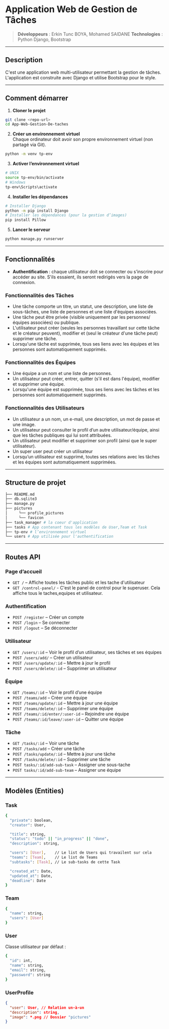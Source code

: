 # Application Web de Gestion de Tâches

> **Développeurs** : Erkin Tunc BOYA, Mohamed SAIDANE 
> **Technologies** : Python Django, Bootstrap

---

## Description

C'est une application web multi-utilisateur permettant la gestion de tâches.  
L'application est construite avec Django et utilise Bootstrap pour le style.

---

## Comment démarrer

1. **Cloner le projet**
```bash
git clone <repo-url>
cd App-Web-Gestion-De-taches
```

2. **Créer un environnement virtuel**  
Chaque ordinateur doit avoir son propre environnement virtuel (non partagé via Git).
```bash
python -m venv tp-env
```

3. **Activer l’environnement virtuel**
```bash
# UNIX
source tp-env/bin/activate
# Windows
tp-env\Scripts\activate
```

4. **Installer les dépendances**
```bash
# Installer Django
python -m pip install Django
# Installer les dépendances (pour la gestion d’images)
pip install Pillow 
```

5. **Lancer le serveur**
```bash
python manage.py runserver
```

---

## Fonctionnalités

- **Authentification** : chaque utilisateur doit se connecter ou s’inscrire pour accéder au site. S'ils essaient, ils seront redirigés vers la page de connexion.

### Fonctionnalités des Tâches

- Une tâche comporte un titre, un statut, une description, une liste de sous-tâches, une liste de personnes et une liste d'équipes associées.
- Une tâche peut être privée (visible uniquement par les personnes/équipes associées) ou publique.
- L'utilisateur peut créer (seules les personnes travaillant sur cette tâche et le créateur peuvent), modifier et (seul le créateur d'une tâche peut) supprimer une tâche.
- Lorsqu'une tâche est supprimée, tous ses liens avec les équipes et les personnes sont automatiquement supprimés.

### Fonctionnalités des Équipes

- Une équipe a un nom et une liste de personnes.
- Un utilisateur peut créer, entrer, quitter (s'il est dans l'équipe), modifier et supprimer une équipe.
- Lorsqu'une équipe est supprimée, tous ses liens avec les tâches et les personnes sont automatiquement supprimés.

### Fonctionnalités des Utilisateurs

- Un utilisateur a un nom, un e-mail, une description, un mot de passe et une image.
- Un utilisateur peut consulter le profil d’un autre utilisateur/équipe, ainsi que les tâches publiques qui lui sont attribuées.
- Un utilisateur peut modifier et supprimer son profil (ainsi que le super utilisateur).
- Un super user peut créer un utilisateur
- Lorsqu’un utilisateur est supprimé, toutes ses relations avec les tâches et les équipes sont automatiquement supprimées.

---

## Structure de projet

```bash
├── README.md
├── db.sqlite3
├── manage.py
├── pictures
│     └── profile_pictures
│     └── favicon
├── task_manager # la coeur d'application
├── tasks # App contenant tous les modèles de User,Team et Task
├── tp-env # l’environnement virtuel
└── users # App utilisée pour l'authentification
```

---

## Routes API

### Page d’accueil
- `GET /` – Affiche toutes les tâches public et les tache d'utilisateur
- `GET /control-panel/` - C'est le panel de control pour le superuser. Cela affiche tous le taches,equipes et utilisateur.

### Authentification
- `POST /register` – Créer un compte
- `POST /login` – Se connecter
- `POST /logout` – Se déconnecter

### Utilisateur
- `GET /users/:id` – Voir le profil d’un utilisateur, ses tâches et ses équipes
- `POST /users/add/` – Créer un utilisateur
- `POST /users/update/:id` – Mettre à jour le profil
- `POST /users/delete/:id` – Supprimer un utilisateur

### Équipe
- `GET /teams/:id` – Voir le profil d’une équipe
- `POST /teams/add` – Créer une équipe
- `POST /teams/update/:id` – Mettre à jour une équipe
- `POST /teams/delete/:id` – Supprimer une équipe
- `POST /teams/:id/enter/:user-id` – Rejoindre une équipe
- `POST /teams/:id/leave/:user-id` – Quitter une équipe

### Tâche
- `GET /tasks/:id` – Voir une tâche
- `POST /tasks/add` – Créer une tâche
- `POST /tasks/update/:id` – Mettre à jour une tâche
- `POST /tasks/delete/:id` – Supprimer une tâche
- `POST tasks/:id/add-sub-task` – Assigner une sous-tache
- `POST tasks/:id/add-sub-team` – Assigner une équipe

---

## Modèles (Entities)

### Task
```bash
{
  "private": boolean,
  "creator": User,

  "title": string,
  "status": "todo" || "in_progress" || "done",
  "description": string,

  "users": [User],    // Le list de Users qui travailent sur cela
  "teams": [Team],    // Le list de Teams 
  "subtasks": [Task], // Le sub-tasks de cette Task

  "created_at": Date,
  "updated_at": Date, 
  "deadline": Date
}
```

### Team
```bash
{
  "name": string,
  "users": [User]
}
```

### User
Classe utilisateur par défaut :
```bash
{
  "id": int,
  "name": string,
  "email": string,
  "password": string
}
```

### UserProfile
```json
{
  "user": User, // Relation un-à-un
  "description": string,
  "image": *.png // Dossier "pictures"
}
```

